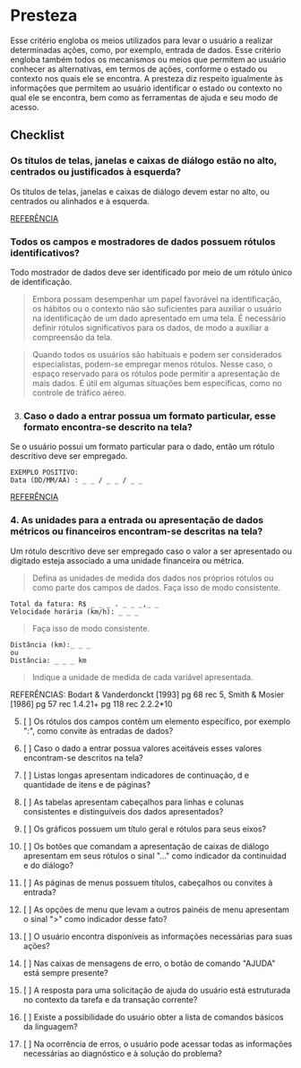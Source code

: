 # Presteza  
 Esse critério engloba os meios utilizados para levar o usuário a realizar determinadas ações, como, por exemplo, entrada de dados. Esse critério engloba também todos os mecanismos ou meios que permitem ao usuário conhecer as alternativas, em termos de ações, conforme o estado ou contexto nos quais ele se encontra. A presteza diz respeito igualmente às informações que permitem ao usuário identificar o estado ou contexto no qual ele se encontra, bem como as ferramentas de ajuda e seu modo de acesso.


## Checklist
### Os títulos de telas, janelas e caixas de diálogo estão no alto, centrados ou justificados à esquerda?

Os títulos de telas, janelas e caixas de diálogo devem estar no alto, ou centrados ou alinhados e à esquerda.

[REFERÊNCIA](#void "Bodart & Vanderdonckt [1993] pg 136 rec 4")

### Todos os campos e mostradores de dados possuem rótulos identificativos?
   
Todo mostrador de dados deve ser identificado por meio de um rótulo único de identificação.  

> Embora possam desempenhar um papel favorável na identificação, os hábitos ou o contexto não são suficientes para auxiliar o usuário na identificação de um dado apresentado em uma tela. É necessário definir rótulos significativos para os dados, de modo a auxiliar a compreensão da tela.  

> Quando todos os usuários são habituais e podem ser considerados especialistas, podem-se empregar menos rótulos. Nesse caso, o espaço reservado para os rótulos pode permitir a apresentação de mais dados. É útil em algumas situações bem específicas, como no controle de tráfico aéreo.


3. ### Caso o dado a entrar possua um formato particular, esse formato encontra-se descrito na tela?

Se o usuário possui um formato particular para o dado, então um rótulo descritivo deve ser empregado.

```
EXEMPLO POSITIVO:
Data (DD/MM/AA) : _ _ / _ _ / _ _
```

[REFERÊNCIA](# "Bodart & Vanderdonckt [1993] pg 68 rec 2, Smith & Mosier [1986] pg 56 rec 1.4.20")

### 4. As unidades para a entrada ou apresentação de dados métricos ou financeiros encontram-se descritas na tela?

Um rótulo descritivo deve ser empregado caso o valor a ser apresentado ou digitado esteja associado a uma unidade financeira ou métrica.

> Defina as unidades de medida dos dados nos próprios rótulos ou como parte dos campos de dados. Faça isso de modo consistente.

```
Total da fatura: R$ _ _ _ . _ _ _,_ _
Velocidade horária (km/h): _ _ _
```

> Faça isso de modo consistente.
```
Distância (km):_ _ _
ou
Distância: _ _ _ km
```

> Indique a unidade de medida de cada variável apresentada.


REFERÊNCIAS: Bodart & Vanderdonckt [1993] pg 68 rec 5, Smith & Mosier [1986] pg 57 rec 1.4.21+ pg 118 rec 2.2.2*10

5.  [ ] Os rótulos dos campos contêm um elemento específico, por exemplo ":", como convite às entradas de dados?

6.  [ ] Caso o dado a entrar possua valores aceitáveis esses valores encontram-se descritos na tela?

7.  [ ] Listas longas apresentam indicadores de continuação, d e quantidade de itens e de páginas?

8.  [ ] As tabelas apresentam cabeçalhos para linhas e colunas consistentes e distinguíveis dos dados apresentados?

9.  [ ] Os gráficos possuem um título geral e rótulos para seus eixos?

10.  [ ] Os botões que comandam a apresentação de caixas de diálogo apresentam em seus rótulos o sinal "..." como indicador da continuidad e do diálogo?

11.  [ ] As páginas de menus possuem títulos, cabeçalhos ou convites à entrada?

12.  [ ] As opções de menu que levam a outros painéis de menu   apresentam o sinal ">" como indicador desse fato?

13.  [ ] O usuário encontra disponíveis as informações necessárias para suas ações?

14.  [ ] Nas caixas de mensagens de erro, o botão de comando "AJUDA" está sempre presente?

15.  [ ] A resposta para uma solicitação de ajuda do usuário está estruturada no contexto da tarefa e da transação corrente?

16.  [ ] Existe a possibilidade do usuário obter a lista de comandos básicos da linguagem?

17.  [ ] Na ocorrência de erros, o usuário pode acessar todas as informações necessárias ao diagnóstico e à solução do problema?
 

<script src="https://code.jquery.com/jquery-3.2.1.min.js"></script>
<script src="https://code.jquery.com/ui/1.12.1/jquery-ui.js"></script>
<script>
  $(document).ready(function() {
    $("li").click(function() {
      var checked = $(this).find('[type=checkbox]').prop("checked");
      $(this).find('[type=checkbox]').prop('checked', !checked);
    });                 
  });
</script>
